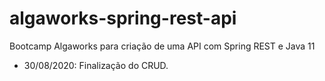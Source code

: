 # algaworks-spring-rest-api
 Bootcamp Algaworks para criação de uma API com Spring REST e Java 11
 
 - 30/08/2020: Finalização do CRUD.
 
